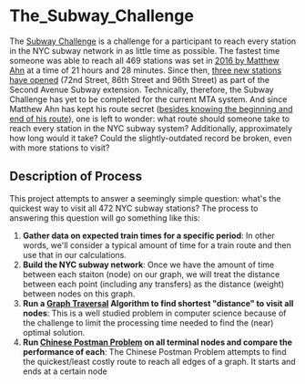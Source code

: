 # The_Subway_Challenge

The [Subway Challenge](https://en.wikipedia.org/wiki/Subway_Challenge) is a challenge for a participant to reach every station in the NYC subway network in as little time as possible. The fastest time someone was able to reach all 469 stations was set in [2016 by Matthew Ahn](https://ny.curbed.com/2016/8/29/12693812/nyc-subway-challenge-guinness-world-record) at a time of 21 hours and 28 minutes. Since then, [three new stations have opened](https://www.nytimes.com/2017/01/01/nyregion/second-avenue-subway-opening-upper-east-side-manhattan.html) (72nd Street, 86th Street and 96th Street) as part of the Second Avenue Subway extension. Technically, therefore, the Subway Challenge has yet to be completed for the current MTA system. And since Matthew Ahn has kept his route secret ([besides knowing the beginning and end of his route](https://ny.curbed.com/2016/8/29/12693812/nyc-subway-challenge-guinness-world-record)), one is left to wonder: what route should someone take to reach every station in the NYC subway system? Additionally, approximately how long would it take? Could the slightly-outdated record be broken, even with more stations to visit? 

## Description of Process
This project attempts to answer a seemingly simple question: what's the quickest way to visit all 472 NYC subway stations? The process to answering this question will go something like this:
1. **Gather data on expected train times for a specific period**: In other words, we'll consider a typical amount of time for a train route and then use that in our calculations.
2. **Build the NYC subway network**: Once we have the amount of time between each staiton (node) on our graph, we will treat the distance between each point (including any transfers) as the distance (weight) between nodes on this graph. 
3. **Run a [Graph Traversal](https://en.wikipedia.org/wiki/Graph_traversal) Algorithm to find shortest "distance" to visit all nodes**: This is a well studied problem in computer science because of the challenge to limit the processing time needed to find the (near) optimal solution. 
4. **Run [Chinese Postman Problem](http://brooksandrew.github.io/simpleblog/articles/intro-to-graph-optimization-solving-cpp/#cpp-solution) on all terminal nodes and compare the performance of each**: The Chinese Postman Problem attempts to find the quickest/least costly route to reach all edges of a graph. It starts and ends at a certain node 
